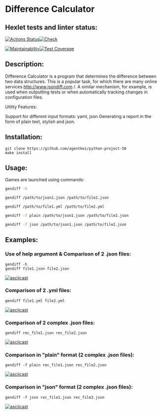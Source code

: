 # **Difference Calculator**
## Hexlet tests and linter status:

[![Actions Status](https://github.com/agentkei/python-project-50/workflows/hexlet-check/badge.svg)](https://github.com/agentkei/python-project-50/actions)[![Check](https://github.com/agentkei/python-project-50/actions/workflows/check.yml/badge.svg?event=push)](https://github.com/agentkei/python-project-50/actions/workflows/check.yml)


[![Maintainability](https://api.codeclimate.com/v1/badges/9d4d90e4d5ebfd3ea4bb/maintainability)](https://codeclimate.com/github/agentkei/python-project-50/maintainability)[![Test Coverage](https://api.codeclimate.com/v1/badges/9d4d90e4d5ebfd3ea4bb/test_coverage)](https://codeclimate.com/github/agentkei/python-project-50/test_coverage)

## Description:
Difference Calculator is a program that determines the difference between two data structures. This is a popular task, for which there are many online services http://www.jsondiff.com /. A similar mechanism, for example, is used when outputting tests or when automatically tracking changes in configuration files.

Utility Features:

Support for different input formats: yaml, json Generating a report in the form of plain text, stylish and json.

## Installation:
    git clone https://github.com/agentkei/python-project-50
	make install

## Usage:
Games are launched using commands:  
```bash
gendiff -h
``` 
```bash
gendiff /path/to/json1.json /path/to/file2.json
```
```bash
gendiff /path/to/file1.yml /path/to/file2.yml
```
```bash
gendiff -f plain /path/to/json1.json /path/to/file2.json
```
```bash
gendiff -f json /path/to/json1.json /path/to/file2.json
```

## Examples:
### Use of help argument & Comparison of 2 .json files:

    gendiff -h
    gendiff file1.json file2.json
[![asciicast](https://asciinema.org/a/94YmrASxKoL7Tlv2O993DYWp9.svg)](https://asciinema.org/a/94YmrASxKoL7Tlv2O993DYWp9)

### Comparison of 2 .yml files:

    gendiff file1.yml file2.yml
[![asciicast](https://asciinema.org/a/xCsCR06zy4HcKsjnSzphqYIZ8.svg)](https://asciinema.org/a/xCsCR06zy4HcKsjnSzphqYIZ8)

### Comparison of 2 complex .json files:

    gendiff rec_file1.json rec_file2.json
[![asciicast](https://asciinema.org/a/9bFJjdHfQEfThAIB7BGiGpARW.svg)](https://asciinema.org/a/9bFJjdHfQEfThAIB7BGiGpARW)

### Comparison in "plain" format (2 complex .json files):

    gendiff -f plain rec_file1.json rec_file2.json
[![asciicast](https://asciinema.org/a/9dtO3JhykMzyrIaqPXMkJkSId.svg)](https://asciinema.org/a/9dtO3JhykMzyrIaqPXMkJkSId)

### Comparison in "json" format (2 complex .json files):

    gendiff -f json rec_file1.json rec_file2.json
[![asciicast](https://asciinema.org/a/MaJsG8SdCSqghxZinpImvsj4i.svg)](https://asciinema.org/a/MaJsG8SdCSqghxZinpImvsj4i)